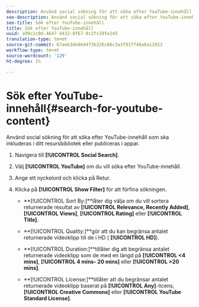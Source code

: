```yaml
---
description: Använd social sökning för att söka efter YouTube-innehåll som ska inkluderas i ditt resursbibliotek eller publiceras i appar.
seo-description: Använd social sökning för att söka efter YouTube-innehåll som ska inkluderas i ditt resursbibliotek eller publiceras i appar.
seo-title: Sök efter YouTube-innehåll
title: Sök efter YouTube-innehåll
uuid: a99c2c0d-4647-4432-8f67-8c2fc29fe245
translation-type: tm+mt
source-git-commit: 67aeb3de964473b326c88c3a3f81ff48a6a12652
workflow-type: tm+mt
source-wordcount: '129'
ht-degree: 1%

---
```



# Sök efter YouTube-innehåll{#search-for-youtube-content}

Använd social sökning för att söka efter YouTube-innehåll som ska inkluderas i ditt resursbibliotek eller publiceras i appar.

1. Navigera till **[!UICONTROL Social Search]**.
1. Välj **[!UICONTROL YouTube]** om du vill söka efter YouTube-innehåll.
1. Ange ett nyckelord och klicka på Retur.
1. Klicka på **[!UICONTROL Show Filter]** för att förfina sökningen.

   * **[!UICONTROL Sort By:]**låter dig välja om du vill sortera returnerade resultat av **[!UICONTROL Relevance, Recently Added]**, **[!UICONTROL Views]**, **[!UICONTROL Rating]** eller **[!UICONTROL Title]**.

   * **[!UICONTROL Quality:]**gör att du kan begränsa antalet returnerade videoklipp till de i HD ( **[!UICONTROL HD]**).

   * **[!UICONTROL Duration:]**tillåter dig att begränsa antalet returnerade videoklipp som de med en längd på **[!UICONTROL <4 mins]**, **[!UICONTROL 4 mins- 20 mins]** eller **[!UICONTROL >20 mins]**.

   * **[!UICONTROL License:]**tillåter att du begränsar antalet returnerade videoklipp baserat på **[!UICONTROL Any]**-licens, **[!UICONTROL Creative Commons]** eller **[!UICONTROL YouTube Standard License]**.

